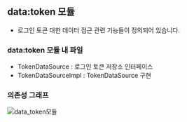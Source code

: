 ## data:token 모듈
- 로그인 토큰 대한 데이터 접근 관련 기능들이 정의되어 있습니다.

### data:token 모듈 내 파일
- TokenDataSource : 로그인 토큰 저장소 인터페이스
- TokenDataSourceImpl : TokenDataSource 구현

### 의존성 그래프
![data_token모듈](https://github.com/Bookmark-Oneday/Bookmark-Android/assets/39579912/a9019522-c849-4d37-a3b5-97c095ba52be)